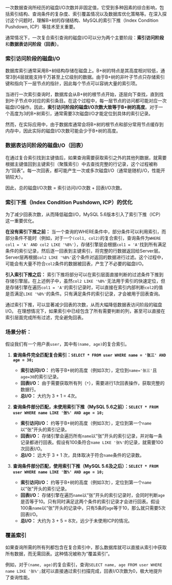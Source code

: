 
一次数据查询所经历的磁盘I/O次数并非固定值，它受到多种因素的综合影响，包括索引结构、查询条件的复杂度、索引覆盖情况以及数据库优化策略等。在深入探讨这个问题时，理解B+树的存储结构、MySQL的索引下推（Index Condition Pushdown, ICP）等技术至关重要。

通常情况下，一次复合索引查询的磁盘I/O可以分为两个主要阶段：**索引访问阶段**和**数据表访问阶段（回表）**。

### 索引访问阶段的磁盘I/O

数据库索引通常采用B+树结构存储在磁盘上。B+树的特点是其高度相对较低，通常3到4层就能支持千万甚至上亿级别的数据。由于B+树的非叶子节点只存储索引键和指向下一层节点的指针，因此每个节点可以容纳大量的索引项。

当进行一次索引查询时，数据库会从B+树的根节点开始，逐层向下查找，直到找到叶子节点中对应的索引条目。在这个过程中，每一层节点的访问都可能对应一次磁盘I/O操作。因此，**索引访问阶段的磁盘I/O次数大致等于B+树的高度**。对于一个高度为3的B+树索引，通常需要3次磁盘I/O才能定位到具体的索引记录。

然而，在实际应用中，由于数据库通常会将B+树的根节点和部分常用节点缓存到内存中，因此实际的磁盘I/O次数可能会少于B+树的高度。

### 数据表访问阶段的磁盘I/O（回表）

在通过复合索引找到主键值后，如果查询需要获取索引之外的其他列数据，就需要根据主键值回到主键索引（聚簇索引）中去查找完整的行记录，这个过程被称为“回表”。每一次回表，都可能产生一次或多次磁盘I/O（通常是随机I/O，性能开销较大）。

因此，总的磁盘I/O次数 = 索引访问I/O次数 + 回表I/O次数。

### 索引下推（Index Condition Pushdown, ICP）的优化

为了减少回表次数，从而降低磁盘I/O，MySQL 5.6版本引入了索引下推（ICP）这一重要优化。

**在没有索引下推之前：**
当一个查询的WHERE条件中，部分条件可以利用索引，而部分条件不能时（例如，对于一个`(col1, col2)`的复合索引，查询条件为`WHERE col1 = 'A' AND col2 LIKE '%B%'`），存储引擎层会根据`col1 = 'A'`找到所有满足条件的索引记录，然后逐一回表到主键索引，将完整的行数据返回给Server层。Server层再根据`col2 LIKE '%B%'`这个条件对返回的数据进行过滤。这个过程中，可能会有大量不符合`col2`条件的数据被回表，产生了不必要的磁盘I/O。

**引入索引下推之后：**
索引下推将部分可以在索引层面直接判断的过滤条件下推到存储引擎层。在上述例子中，虽然`col2 LIKE '%B%'`无法用于索引的快速定位，但是存储引擎在遍历`col1 = 'A'`的索引记录时，可以直接在索引内部判断`col2`的值是否满足`LIKE '%B%'`的条件。只有满足条件的索引记录，才会被用于回表查询。

通过索引下推，可以显著减少回表的次数，从而大幅降低数据表访问阶段的磁盘I/O。 在理想情况下，如果索引中已经包含了所有需要判断的列，甚至可以直接在索引层面完成所有过滤，完全避免回表。

### 场景分析：

假设我们有一个用户表`user`，其中有`(name, age)`的复合索引。

1.  **查询条件完全匹配复合索引：`SELECT * FROM user WHERE name = '张三' AND age = 30;`**
    *   **索引访问I/O：** 约等于B+树的高度（例如3次），定位到`name='张三'`且`age=30`的索引记录。
    *   **回表I/O：** 由于需要获取所有列（`*`），需要进行1次回表操作，获取完整的数据行。
    *   **总I/O：** 大约为 3 + 1 = 4次。

2.  **查询条件部分匹配，未使用索引下推（MySQL 5.6之前）：`SELECT * FROM user WHERE name LIKE '张%' AND age = 10;`**
    *   **索引访问I/O：** 约等于B+树的高度（例如3次），定位到第一个`name`以“张”开头的索引记录。
    *   **回表I/O：** 存储引擎会遍历所有`name`以“张”开头的索引记录，并对每一条记录都进行回表。假设有100条符合`name LIKE '张%'`的记录，就需要100次回表I/O。
    *   **总I/O：** 远大于 3 + 1 次，具体取决于符合`name`条件的记录数。

3.  **查询条件部分匹配，使用索引下推（MySQL 5.6及之后）：`SELECT * FROM user WHERE name LIKE '张%' AND age = 10;`**
    *   **索引访问I/O：** 约等于B+树的高度（例如3次），定位到第一个`name`以“张”开头的索引记录。
    *   **回表I/O：** 存储引擎在遍历`name`以“张”开头的索引记录时，会同时判断`age`是否等于10。只有同时满足这两个条件的索引记录才会进行回表。假设100条`name`以“张”开头的记录中，只有5条的`age`等于10，那么就只需要5次回表I/O。
    *   **总I/O：** 大约为 3 + 5 = 8次，远少于未使用ICP的情况。

### 覆盖索引

如果查询所需的所有列都包含在复合索引中，那么数据库就可以直接从索引中获取所有数据，而无需回表。这种情况被称为“覆盖索引”。

例如，对于`(name, age)`的复合索引，查询`SELECT name, age FROM user WHERE name LIKE '张%';`就可以直接通过索引扫描完成，回表I/O次数为0，极大地提升了查询性能。
